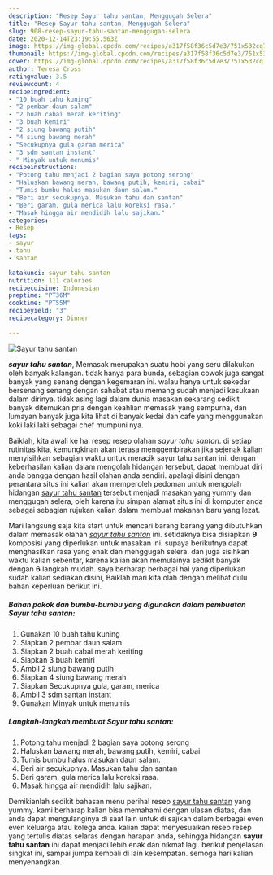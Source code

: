 ```yaml
---
description: "Resep Sayur tahu santan, Menggugah Selera"
title: "Resep Sayur tahu santan, Menggugah Selera"
slug: 908-resep-sayur-tahu-santan-menggugah-selera
date: 2020-12-14T23:19:55.563Z
image: https://img-global.cpcdn.com/recipes/a317f58f36c5d7e3/751x532cq70/sayur-tahu-santan-foto-resep-utama.jpg
thumbnail: https://img-global.cpcdn.com/recipes/a317f58f36c5d7e3/751x532cq70/sayur-tahu-santan-foto-resep-utama.jpg
cover: https://img-global.cpcdn.com/recipes/a317f58f36c5d7e3/751x532cq70/sayur-tahu-santan-foto-resep-utama.jpg
author: Teresa Cross
ratingvalue: 3.5
reviewcount: 4
recipeingredient:
- "10 buah tahu kuning"
- "2 pembar daun salam"
- "2 buah cabai merah keriting"
- "3 buah kemiri"
- "2 siung bawang putih"
- "4 siung bawang merah"
- "Secukupnya gula garam merica"
- "3 sdm santan instant"
- " Minyak untuk menumis"
recipeinstructions:
- "Potong tahu menjadi 2 bagian saya potong serong"
- "Haluskan bawang merah, bawang putih, kemiri, cabai"
- "Tumis bumbu halus masukan daun salam."
- "Beri air secukupnya. Masukan tahu dan santan"
- "Beri garam, gula merica lalu koreksi rasa."
- "Masak hingga air mendidih lalu sajikan."
categories:
- Resep
tags:
- sayur
- tahu
- santan

katakunci: sayur tahu santan 
nutrition: 111 calories
recipecuisine: Indonesian
preptime: "PT36M"
cooktime: "PT55M"
recipeyield: "3"
recipecategory: Dinner

---
```



![Sayur tahu santan](https://img-global.cpcdn.com/recipes/a317f58f36c5d7e3/751x532cq70/sayur-tahu-santan-foto-resep-utama.jpg)

<b><i>sayur tahu santan</i></b>, Memasak merupakan suatu hobi yang seru dilakukan oleh banyak kalangan. tidak hanya para bunda, sebagian cowok juga sangat banyak yang senang dengan kegemaran ini. walau hanya untuk sekedar bersenang senang dengan sahabat atau memang sudah menjadi kesukaan dalam dirinya. tidak asing lagi dalam dunia masakan sekarang sedikit banyak ditemukan pria dengan keahlian memasak yang sempurna, dan lumayan banyak juga kita lihat di banyak kedai dan cafe yang menggunakan koki laki laki sebagai chef mumpuni nya.



Baiklah, kita awali ke hal resep resep olahan <i>sayur tahu santan</i>. di setiap rutinitas kita, kemungkinan akan terasa menggembirakan jika sejenak kalian menyisihkan sebagian waktu untuk meracik sayur tahu santan ini. dengan keberhasilan kalian dalam mengolah hidangan tersebut, dapat membuat diri anda bangga dengan hasil olahan anda sendiri. apalagi disini dengan perantara situs ini kalian akan memperoleh pedoman untuk mengolah hidangan <u>sayur tahu santan</u> tersebut menjadi masakan yang yummy dan menggugah selera, oleh karena itu simpan alamat situs ini di komputer anda sebagai sebagian rujukan kalian dalam membuat makanan baru yang lezat.


Mari langsung saja kita start untuk mencari barang barang yang dibutuhkan dalam memasak olahan <u><i>sayur tahu santan</i></u> ini. setidaknya bisa disiapkan <b>9</b> komposisi yang diperlukan untuk masakan ini. supaya berikutnya dapat menghasilkan rasa yang enak dan menggugah selera. dan juga sisihkan waktu kalian sebentar, karena kalian akan memulainya sedikit banyak dengan <b>6</b> langkah mudah. saya berharap berbagai hal yang diperlukan sudah kalian sediakan disini, Baiklah mari kita olah dengan melihat dulu bahan keperluan berikut ini.

<!--inarticleads1-->

##### Bahan pokok dan bumbu-bumbu yang digunakan dalam pembuatan Sayur tahu santan:

1. Gunakan 10 buah tahu kuning
1. Siapkan 2 pembar daun salam
1. Siapkan 2 buah cabai merah keriting
1. Siapkan 3 buah kemiri
1. Ambil 2 siung bawang putih
1. Siapkan 4 siung bawang merah
1. Siapkan Secukupnya gula, garam, merica
1. Ambil 3 sdm santan instant
1. Gunakan  Minyak untuk menumis




<!--inarticleads2-->

##### Langkah-langkah membuat Sayur tahu santan:

1. Potong tahu menjadi 2 bagian saya potong serong
1. Haluskan bawang merah, bawang putih, kemiri, cabai
1. Tumis bumbu halus masukan daun salam.
1. Beri air secukupnya. Masukan tahu dan santan
1. Beri garam, gula merica lalu koreksi rasa.
1. Masak hingga air mendidih lalu sajikan.




Demikianlah sedikit bahasan menu perihal resep <u>sayur tahu santan</u> yang yummy. kami berharap kalian bisa memahami dengan ulasan diatas, dan anda dapat mengulanginya di saat lain untuk di sajikan dalam berbagai even even keluarga atau kolega anda. kalian dapat menyesuaikan resep resep yang tertulis diatas selaras dengan harapan anda, sehingga hidangan <b>sayur tahu santan</b> ini dapat menjadi lebih enak dan nikmat lagi. berikut penjelasan singkat ini, sampai jumpa kembali di lain kesempatan. semoga hari kalian menyenangkan.
